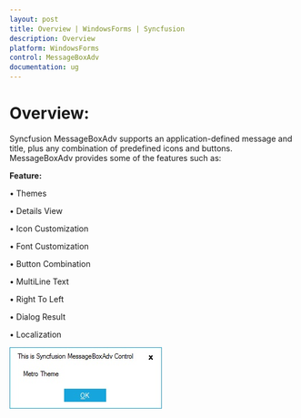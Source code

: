 ```yaml
---
layout: post
title: Overview | WindowsForms | Syncfusion
description: Overview
platform: WindowsForms
control: MessageBoxAdv
documentation: ug
---
```


# Overview:

Syncfusion MessageBoxAdv supports an application-defined message and title, plus any combination of predefined icons and buttons.
MessageBoxAdv provides some of the features such as:

**Feature:**

•	Themes

•	Details View

•	Icon Customization

•	Font Customization

•	Button Combination

•	MultiLine Text

•	Right To Left

•	Dialog Result

•	Localization
 
![](MessageBoxAdv_images/MessageBoxAdv_img1.jpg) 